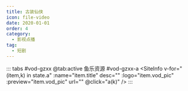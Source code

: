 ```yaml
---
title: 古装仙侠
icon: file-video
date: 2020-01-01
order: 4
category:
  - 影视点播
tag:
  - 短剧
---
```


<ArtPlayer :src="state.src" :config="hlsConfig(state.p)" />

::: tabs #vod-gzxx
@tab:active 鱼乐资源 #vod-gzxx-a
<SiteInfo v-for="(item,k) in state.a" :name="item.title" desc="" :logo="item.vod_pic" :preview="item.vod_pic"
url="" @click="a(k)" />
:::

<script setup>
  import { vod } from '@db'
  import { hlsConfig } from '@cps/artConst'
  import { useStorage } from '@vueuse/core'
  import { onMounted } from "vue";
  const state = useStorage(
    "vod-gzxx",
    {
      src: "",
      a: [],
      p: []
    }
  )

  const a = (key) => {
    const { a } = state.value
    state.value.p = a
    state.value.src = a[key].url
  }

  onMounted(async () => {
    state.value.a = (await vod.find({ "name": "ylzy-66" })).data
    a(0)
  });
</script>
